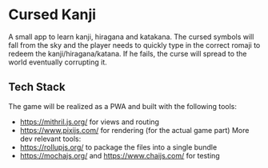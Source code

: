 # Cursed Kanji
A small app to learn kanji, hiragana and katakana. The cursed symbols will fall from the sky and the player needs to quickly type in the correct romaji to redeem the kanji/hiragana/katana. If he fails, the curse will spread to the world eventually corrupting it.

## Tech Stack
The game will be realized as a PWA and built with the following tools:
- https://mithril.js.org/ for views and routing
- https://www.pixijs.com/ for rendering (for the actual game part)
More dev relevant tools:
- https://rollupjs.org/ to package the files into a single bundle
- https://mochajs.org/ and https://www.chaijs.com/ for testing